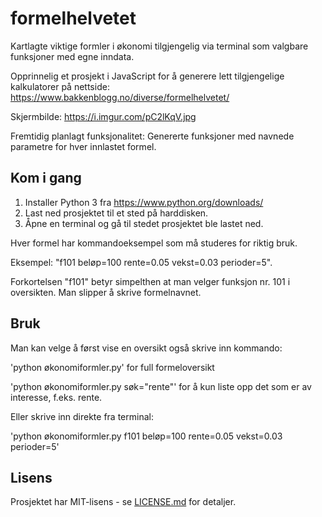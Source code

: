 # formelhelvetet
Kartlagte viktige formler i økonomi tilgjengelig via terminal som valgbare funksjoner med egne inndata.

Opprinnelig et prosjekt i JavaScript for å generere lett tilgjengelige kalkulatorer på nettside:
https://www.bakkenblogg.no/diverse/formelhelvetet/

Skjermbilde: https://i.imgur.com/pC2lKqV.jpg

Fremtidig planlagt funksjonalitet: Genererte funksjoner med navnede parametre for hver innlastet formel.

## Kom i gang
1. Installer Python 3 fra https://www.python.org/downloads/
2. Last ned prosjektet til et sted på harddisken.
3. Åpne en terminal og gå til stedet prosjektet ble lastet ned.

Hver formel har kommandoeksempel som må studeres for riktig bruk.

Eksempel: "f101 beløp=100 rente=0.05 vekst=0.03 perioder=5".

Forkortelsen "f101" betyr simpelthen at man velger funksjon nr. 101 i oversikten. Man slipper å skrive formelnavnet.

## Bruk
Man kan velge å først vise en oversikt også skrive inn kommando:

'python økonomiformler.py' for full formeloversikt

'python økonomiformler.py søk="rente"' for å kun liste opp det som er av interesse, f.eks. rente.

Eller skrive inn direkte fra terminal:

'python økonomiformler.py f101 beløp=100 rente=0.05 vekst=0.03 perioder=5'

## Lisens
Prosjektet har MIT-lisens - se [LICENSE.md](LICENSE.md) for detaljer.
